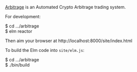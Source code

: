 [Arbitrage](https://arbitrage.wrf) is an Automated Crypto Arbitrage trading system.

For development:

$ cd .../arbitrage<br/>
$ elm reactor

Then aim your browser at http://localhost:8000/site/index.html

To build the Elm code into `site/elm.js`:

$ cd .../arbitrage<br/>
$ ./bin/build
